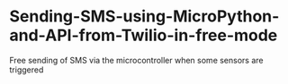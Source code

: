 # Sending-SMS-using-MicroPython-and-API-from-Twilio-in-free-mode
Free sending of SMS via the microcontroller when some sensors are triggered
